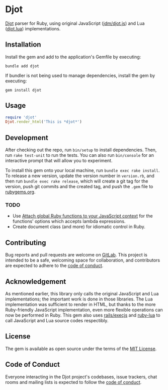 # Djot

[Djot](https://djot.net/) parser for Ruby, using original JavaScript ([jdm/djot.js](https://github.com/jgm/djot.js)) and Lua ([djot.lua](https://github.com/jgm/djot.lua)) implementations.

## Installation

Install the gem and add to the application's Gemfile by executing:

```shell-session
bundle add djot
```

If bundler is not being used to manage dependencies, install the gem by executing:

```shell-session
gem install djot
```

## Usage

```ruby
require 'djot'
Djot.render_html('This is *djot*')
```

## Development

After checking out the repo, run `bin/setup` to install dependencies.
Then, run `rake test-unit` to run the tests.
You can also run `bin/console` for an interactive prompt that will allow you to experiment.

To install this gem onto your local machine,
run `bundle exec rake install`.
To release a new version, update the version number in `version.rb`,
and then run `bundle exec rake release`,
which will create a git tag for the version,
push git commits and the created tag,
and push the `.gem` file to [rubygems.org](https://rubygems.org).

### TODO

* Use [Attach global Ruby functions to your JavaScript context](https://github.com/rubyjs/mini_racer#attach-global-ruby-functions-to-your-javascript-context) for the functions' options which accepts lambda expressions.
* Create document class (and more) for idiomatic control in Ruby.

## Contributing

Bug reports and pull requests are welcome on [GitLab](https://gitlab.com/gemmaro/ruby-djot).
This project is intended to be a safe,
welcoming space for collaboration,
and contributors are expected to adhere
to the [code of conduct](CODE_OF_CONDUCT.md).

## Acknowledgement

As mentioned earlier, this library only calls the original JavaScript and Lua implementations; the important work is done in those libraries.
The Lua implementation was sufficient to render in HTML, but thanks to the more Ruby-friendly JavaScript implementation, even more flexible operations can now be performed in Ruby.
This gem also uses [rails/execjs](https://github.com/rails/execjs) and [ruby-lua](https://github.com/glejeune/ruby-lua) to call JavaScript and Lua source codes respectibly.

## License

The gem is available as open source under the terms of the [MIT License](https://opensource.org/licenses/MIT).

## Code of Conduct

Everyone interacting in the Djot project's codebases,
issue trackers, chat rooms and mailing lists is expected
to follow the [code of conduct](CODE_OF_CONDUCT.md).
